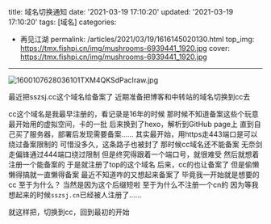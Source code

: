 title: 域名切换通知
date: '2021-03-19 17:10:20'
updated: '2021-03-19 17:10:20'
tags: [域名]
categories: 
- 再见江湖
permalink: /articles/2021/03/19/1616145020130.html
top_img: https://tmx.fishpi.cn/img/mushrooms-6939441_1920.jpg
cover: https://tmx.fishpi.cn/img/mushrooms-6939441_1920.jpg
---
![1600107628036101TXM4QKSdPacIraw.jpg](https://tmx.fishpi.cn/img/mushrooms-6939441_1920.jpg)

最近把sszsj.cc这个域名给备案了
近期准备把博客和中转站的域名切换到cc去

cc这个域名是我最早注册的，看记录是16年的时候
那时候不知道备案这些个玩意
最开始用的虚拟空间，卡的一批
后来换到了hexo，解析到GitHub page上
直到自己买了服务器，部署后发现需要备案……
其实最开始，用https走443端口是可以绕过备案限制的
可惜没多久，这条路子也被封了
那时候cc域名还不能备案
无奈剑走偏锋通过444端口绕过限制
但是终究得跟着一个端口号，就很难受
然后就想着注册一个能备案的
于是就注册了top的这个域名
后来，cc的也让备案了
但是偷懒懒得搞就一直懒得备案
最近不知道咋的又想起来备案了
毕竟我一开始就是想要的cc
至于为什么？
当然是因为这个后缀短啦
至于为什么不注册一个cn的
因为等我想起来的时候`sszsj.cn`已经被人注册了……

就这样把，切换到cc，回到最初的开始

